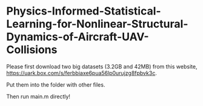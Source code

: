 # Physics-Informed-Statistical-Learning-for-Nonlinear-Structural-Dynamics-of-Aircraft-UAV-Collisions

Please first download two big datasets (3.2GB and 42MB) from this website, https://uark.box.com/s/ferbbiaxe6pua56lp0urujzg8fpbvk3c. 

Put them into the folder with other files.

Then run main.m directly!

